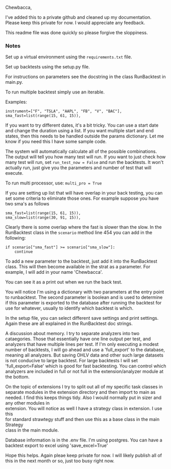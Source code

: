 Chewbacca, 

I've added this to a private github and cleaned up my documentation. Please keep 
this private for now. I would appreciate any feedback. 

This readme file was done quickly so please forgive the sloppiness. 

### Notes

Set up a virtual environment using the `requirements.txt` file. 

Set up backtests using the setup.py file. 

For instructions on parameters see the docstring in the class RunBacktest in main.py.

To run multiple backtest simply use an iterable. 

Examples:
```
instrument=["F", "TSLA", "AAPL", "FB", "V", "BAC"],
sma_fast=list(range(15, 61, 15)),
```
If you want to try different dates, it's a bit tricky. You can use a start date and 
change the duration using a list. If you want multiple start and end states, then 
this needs to be handled outside the params dictionary. Let me know if you need this 
I have some sample code. 

The system will automatically calculate all of the possible combinations. The output 
will tell you how many test will run. If you want to just check how many 
test will run, set `run_test_now = False` and run the backtests. It won't actually 
run, just give you the parameters and number of test that will execute. 

To run multi processor, use: `multi_pro = True`

If you are setting up list that will have overlap in your back testing, you can set 
some criteria to eliminate those ones. For example suppose you have two sma's as 
follows 

```
sma_fast=list(range(15, 61, 15)),
sma_slow=list(range(30, 91, 15)),
```

Clearly there is some overlap where the fast is slower than the slow. In the 
RunBacktest class in the `scenario` method line 454 you can add in the following: 

```
if scenario["sma_fast"] >= scenario["sma_slow"]:
    continue
```

To add a new parameter to the backtest, just add it into the RunBacktest class. This 
will then become available in the strat as a parameter. For example, I will add in 
your name 'Chewbacca'.

You can see it as a print out when we run the back test. 

You will notice I'm using a dictionary with two parameters at the entry point to 
runbacktest. The second parameter is boolean and is used to determine if this 
parameter is exported to the database after running the backtest for use for 
whatever, usually to identify which backtest is which. 

In the setup file, you can select different save settings and print settings. Again 
these are all explained in the RunBacktest doc strings. 

A discussion about memory. I try to separate analyzers into two cataegories. Those
that essentially have one line output per test, and analyzers that have multiple lines 
per test. If I'm only executing a modest number of backtests, I will go ahead and use a 
'full_export' to the database, meaning all analyzers. But saving OHLV data and other 
such large datasets is not conducive to large backtest. For large backtests I will set 
'full_export=False' which is good for fast backtesting. You can control which analyzers 
are included in full or not full in the extension/analyzer module at the bottom. 

On the topic of extensions I try to split out all of my specific task classes in 
separate modules in the extension directory and then import to main as needed. I find 
this keeps things tidy. Also I would normally put in sizer and any other modules in  
extension. You will notice as well I have a strategy class in extension. I use this  
for standard strawtegy stuff and then use this as a base class in the main Strategy  
class in the main module. 

Database information is in the .env file. I'm using postgres. You can have a 
backtest export to excel using 'save_excel=True'

Hope this helps. Again pleae keep private for now. I will likely publish all of this 
in the next month or so, just too busy right now. 